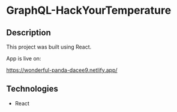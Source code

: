# GraphQL-HackYourTemperature

## Description

This project was built using React.

App is live on:

https://wonderful-panda-dacee9.netlify.app/

## Technologies

- React
